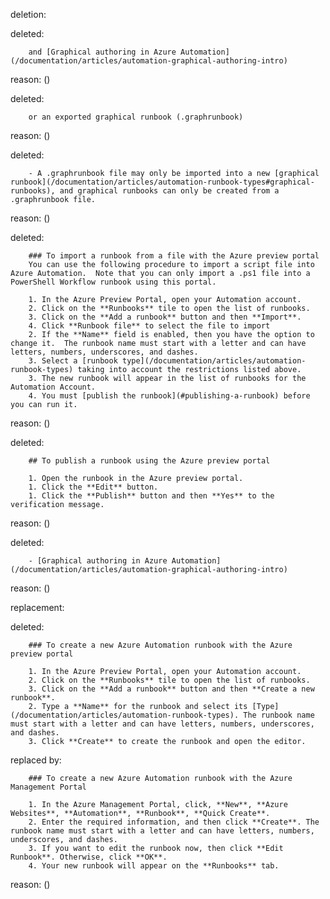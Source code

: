 deletion:

deleted:

		and [Graphical authoring in Azure Automation](/documentation/articles/automation-graphical-authoring-intro)

reason: ()

deleted:

		or an exported graphical runbook (.graphrunbook)

reason: ()

deleted:

		- A .graphrunbook file may only be imported into a new [graphical runbook](/documentation/articles/automation-runbook-types#graphical-runbooks), and graphical runbooks can only be created from a .graphrunbook file.

reason: ()

deleted:

		### To import a runbook from a file with the Azure preview portal
		You can use the following procedure to import a script file into Azure Automation.  Note that you can only import a .ps1 file into a PowerShell Workflow runbook using this portal.
		
		1. In the Azure Preview Portal, open your Automation account. 
		2. Click on the **Runbooks** tile to open the list of runbooks.
		3. Click on the **Add a runbook** button and then **Import**.
		4. Click **Runbook file** to select the file to import
		2. If the **Name** field is enabled, then you have the option to change it.  The runbook name must start with a letter and can have letters, numbers, underscores, and dashes.
		3. Select a [runbook type](/documentation/articles/automation-runbook-types) taking into account the restrictions listed above.
		3. The new runbook will appear in the list of runbooks for the Automation Account.
		4. You must [publish the runbook](#publishing-a-runbook) before you can run it.

reason: ()

deleted:

		## To publish a runbook using the Azure preview portal
		
		1. Open the runbook in the Azure preview portal.
		1. Click the **Edit** button.
		1. Click the **Publish** button and then **Yes** to the verification message.

reason: ()

deleted:

		- [Graphical authoring in Azure Automation](/documentation/articles/automation-graphical-authoring-intro)

reason: ()

replacement:

deleted:

		### To create a new Azure Automation runbook with the Azure preview portal
		
		1. In the Azure Preview Portal, open your Automation account. 
		2. Click on the **Runbooks** tile to open the list of runbooks.
		3. Click on the **Add a runbook** button and then **Create a new runbook**.
		2. Type a **Name** for the runbook and select its [Type](/documentation/articles/automation-runbook-types). The runbook name must start with a letter and can have letters, numbers, underscores, and dashes.
		3. Click **Create** to create the runbook and open the editor.

replaced by:

		### To create a new Azure Automation runbook with the Azure Management Portal
		
		1. In the Azure Management Portal, click, **New**, **Azure Websites**, **Automation**, **Runbook**, **Quick Create**.
		2. Enter the required information, and then click **Create**. The runbook name must start with a letter and can have letters, numbers, underscores, and dashes.
		3. If you want to edit the runbook now, then click **Edit Runbook**. Otherwise, click **OK**.
		4. Your new runbook will appear on the **Runbooks** tab.

reason: ()

